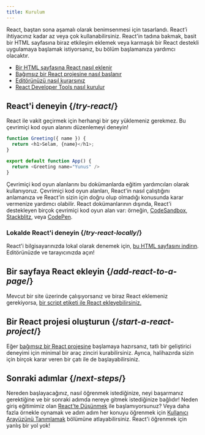 ```yaml
---
title: Kurulum
---
```


<Intro>

React, baştan sona aşamalı olarak benimsenmesi için tasarlandı. React’i ihtiyacınız kadar az veya çok kullanabilirsiniz. React'in tadına bakmak, basit bir HTML sayfasına biraz etkileşim eklemek veya karmaşık bir React destekli uygulamaya başlamak istiyorsanız, bu bölüm başlamanıza yardımcı olacaktır.

</Intro>

<YouWillLearn isChapter={true}>

* [Bir HTML sayfasına React nasıl eklenir](/learn/add-react-to-a-website)
* [Bağımsız bir React projesine nasıl başlanır](/learn/start-a-new-react-project)
* [Editörünüzü nasıl kurarsınız](/learn/editor-setup)
* [React Developer Tools nasıl kurulur](/learn/react-developer-tools)

</YouWillLearn>

## React'i deneyin {/*try-react*/}

React ile vakit geçirmek için herhangi bir şey yüklemeniz gerekmez. Bu çevrimiçi kod oyun alanını düzenlemeyi deneyin!

<Sandpack>

```js
function Greeting({ name }) {
  return <h1>Selam, {name}</h1>;
}

export default function App() {
  return <Greeting name="Yunus" />
}
```

</Sandpack>

Çevrimiçi kod oyun alanlarını bu dokümanlarda eğitim yardımcıları olarak kullanıyoruz. Çevrimiçi kod oyun alanları, React'in nasıl çalıştığını anlamanıza ve React'in sizin için doğru olup olmadığı konusunda karar vermenize yardımcı olabilir. React dokümanlarının dışında, React'i destekleyen birçok çevrimiçi kod oyun alan var: örneğin, [CodeSandbox](https://codesandbox.io/s/new), [Stackblitz](https://stackblitz.com/fork/react), veya [CodePen](
https://codepen.io/pen/?template=wvdqJJm).

### Lokalde React'i deneyin {/*try-react-locally*/}

React'i bilgisayarınızda lokal olarak denemek için, [bu HTML sayfasını indirın](https://raw.githubusercontent.com/reactjs/reactjs.org/main/static/html/single-file-example.html). Editörünüzde ve tarayıcınızda açın!

## Bir sayfaya React ekleyin {/*add-react-to-a-page*/}

Mevcut bir site üzerinde çalışıyorsanız ve biraz React eklemeniz gerekiyorsa, [bir script etiketi ile React ekleyebilirsiniz.](/learn/add-react-to-a-website)

## Bir React projesi oluşturun {/*start-a-react-project*/}

Eğer [bağımsız bir React projesine](/learn/start-a-new-react-project) başlamaya hazırsanız, tatlı bir geliştirici deneyimi için minimal bir araç zinciri kurabilirsiniz. Ayrıca, halihazırda sizin için birçok karar veren bir çatı ile de başlayabilirsiniz.

## Sonraki adımlar {/*next-steps*/}

Nereden başlayacağınız, nasıl öğrenmek istediğinize, neyi başarmanız gerektiğine ve bir sonraki adımda nereye gitmek istediğinize bağlıdır! Neden giriş eğitimimiz olan [React'te Düşünmek](/learn/thinking-in-react) ile başlamıyorsunuz? Veya daha fazla örnekle oynamak ve adım adım her konuyu öğrenmek için [Kullanıcı Arayüzünü Tanımlamak](/learn/describing-the-ui) bölümüne atlayabilirsiniz. React'i öğrenmek için yanlış bir yol yok!
